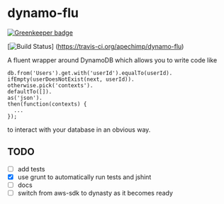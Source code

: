 dynamo-flu
==========

[![Greenkeeper badge](https://badges.greenkeeper.io/apechimp/dynamo-flu.svg)](https://greenkeeper.io/)

[![Build Status](https://travis-ci.org/apechimp/dynamo-flu.png?branch=master)]
(https://travis-ci.org/apechimp/dynamo-flu)

A fluent wrapper around DynamoDB which allows you to write code like 

    db.from('Users').get.with('userId').equalTo(userId).
    ifEmpty(userDoesNotExist(next, userId)).
    otherwise.pick('contexts').
    defaultTo([]).
    as('json').
    then(function(contexts) {
      ...
    });

to interact with your database in an obvious way.

TODO
----

- [ ] add tests
- [x] use grunt to automatically run tests and jshint
- [ ] docs
- [ ] switch from aws-sdk to dynasty as it becomes ready
